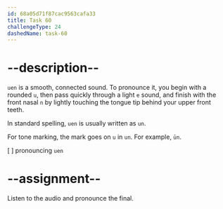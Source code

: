 ```yaml
---
id: 68a05d71f87cac9563cafa33
title: Task 60
challengeType: 24
dashedName: task-60
---
```


<!--SPEAKING-->

<!-- (Audio) A: uen -->

# --description--

`uen` is a smooth, connected sound. To pronounce it, you begin with a rounded `u`, then pass quickly through a light `e` sound, and finish with the front nasal `n` by lightly touching the tongue tip behind your upper front teeth.

In standard spelling, `uen` is usually written as `un`.

For tone marking, the mark goes on `u` in `un`. For example, `ūn`.

[ ] pronouncing `uen`

# --assignment--

Listen to the audio and pronounce the final.
